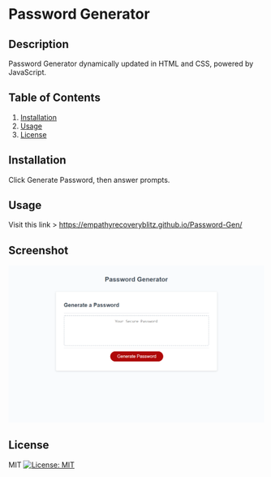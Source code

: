 
  # Password Generator

  ## Description 
  Password Generator dynamically updated in HTML and CSS, powered by JavaScript.
  
  ## Table of Contents
  1. [Installation](#Installation)
  2. [Usage](#Usage)
  3. [License](#License)
  
  ## Installation
  Click Generate Password, then answer prompts.

  ## Usage
  Visit this link > https://empathyrecoveryblitz.github.io/Password-Gen/

  ## Screenshot
  ![Generator Screenshot](assets\images\dq1MUL3cfZ.png)

  ## License
  MIT [![License: MIT](https://img.shields.io/badge/License-MIT-yellow.svg)](https://opensource.org/licenses/MIT)

